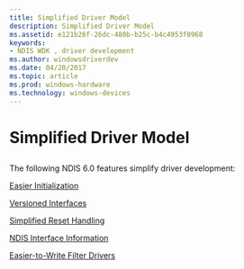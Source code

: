 ```yaml
---
title: Simplified Driver Model
description: Simplified Driver Model
ms.assetid: e121b26f-26dc-480b-b25c-b4c4953f0968
keywords:
- NDIS WDK , driver development
ms.author: windowsdriverdev
ms.date: 04/20/2017
ms.topic: article
ms.prod: windows-hardware
ms.technology: windows-devices
---
```


# Simplified Driver Model


## <a href="" id="ddk-simplified-driver-model-ng"></a>


The following NDIS 6.0 features simplify driver development:

[Easier Initialization](easier-initialization.md)

[Versioned Interfaces](versioned-interfaces.md)

[Simplified Reset Handling](simplified-reset-handling.md)

[NDIS Interface Information](ndis-interface-information.md)

[Easier-to-Write Filter Drivers](easier-to-write-filter-drivers.md)

 

 





